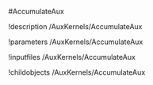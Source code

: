 <!-- MOOSE Object Documentation Stub: Remove this when content is added. -->
#AccumulateAux

!description /AuxKernels/AccumulateAux

!parameters /AuxKernels/AccumulateAux

!inputfiles /AuxKernels/AccumulateAux

!childobjects /AuxKernels/AccumulateAux
